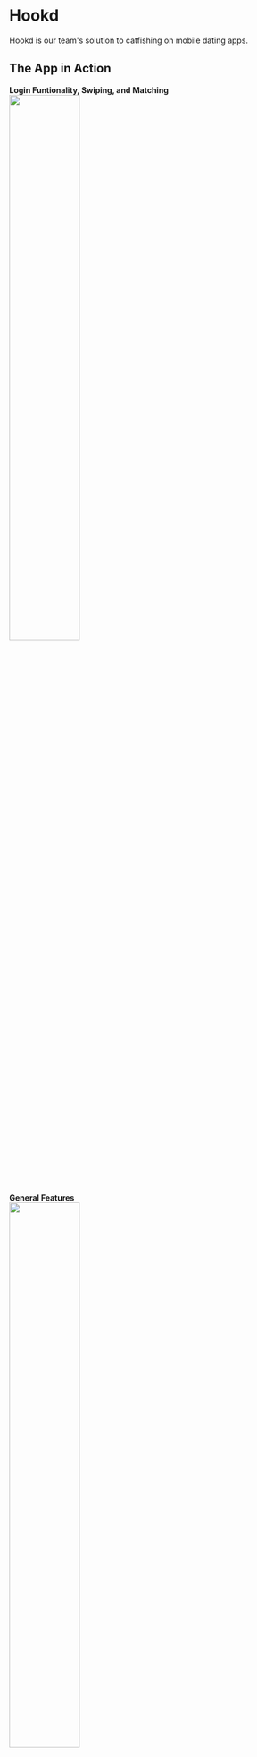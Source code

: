 # Hookd

Hookd is our team's solution to catfishing on mobile dating apps.

## The App in Action

<strong> Login Funtionality, Swiping, and Matching </strong>
<br>
<img width="50%" height="50%" src="readMeGifs/LoginandSwipe.gif">

<strong> General Features </strong>
<br>
<img  width="50%" height="50%" src="readMeGifs/MatchingReviews.gif">

<strong>Face Verification Working</strong>
<br>
<img  width="50%" height="50%" src="readMeGifs/UploadFailed.gif">

<strong>Facial Comparison True</strong>
<br>
<img  width="50%" height="50%" src="readMeGifs/UploadSuccess.gif">

## How to Run the Application

To run the application you must first install the node modules in both the React-Native folder and the Server-Heroku folder.

You will need to setup environment variables and API keys if you'd like to start your own server, if not you can set the following as an environment variable NODE_ENV=production

To start the front end application you must use command:

```bash
expo start
```

To start the backend you must use command:

```bash
npm run start:server
```

or you can simply visit the [Expo GO page](https://expo.dev/@violetleon93/hookd)

## Tech Stack

<strong>These are the technologies that we used: </strong>

- React Native
- Expo
- Postgres w/ Sequelize
- Node
- Express
- Babel
- Axios
- Redux
- JWT
- Microsoft Face API
- Cloudinary API

## Meet the Team

<img src="https://i.imgur.com/7NtVbWA.png">

Contact Us:

Christian:
[LinkedIn](https://www.linkedin.com/in/christian-anderson-pgh/)
[Github](https://github.com/somecallmehans)

Dan:
[LinkedIn](https://www.linkedin.com/in/daniel-t-schneider92/)
[Github](https://github.com/Dancodes92)

Laura:
[LinkedIn](https://www.linkedin.com/in/lauraberkey/)
[Github](https://github.com/LABerk)

Violet:
[LinkedIn](https://www.linkedin.com/in/violetleon/)
[Github](https://github.com/VioletLeon)
